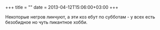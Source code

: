 +++
title = ""
date = 2013-04-12T15:06:00+03:00
+++

Некоторые негров линчуют, а эти коз ебут по субботам - у всех есть безобидное но чуть пикантное хобби.



